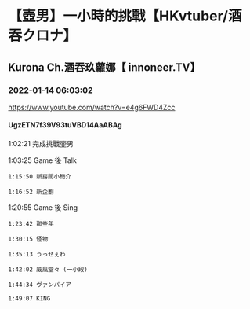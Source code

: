# 【壺男】一小時的挑戰【HKvtuber/酒吞クロナ】

## Kurona Ch.酒吞玖蘿娜【 innoneer.TV】

### 2022-01-14 06:03:02

https://www.youtube.com/watch?v=e4g6FWD4Zcc

#### UgzETN7f39V93tuVBD14AaABAg

1:02:21 完成挑戰壺男

1:03:25 Game 後 Talk

	1:15:50 新房間小簡介

	1:16:52 新企劃

1:20:55 Game 後 Sing

	1:23:42 那些年

	1:30:15 怪物

	1:35:13 うっせぇわ

	1:42:02 威風堂々 (一小段)

	1:44:34 ヴァンパイア

	1:49:07 KING

